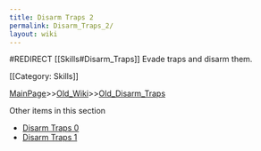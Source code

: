 ```yaml
---
title: Disarm Traps 2
permalink: Disarm_Traps_2/
layout: wiki
---
```

#REDIRECT [[Skills#Disarm_Traps]]
Evade traps and disarm them.

[[Category: Skills]]

[MainPage](/keeperrl_wiki/ "wikilink")>>[Old_Wiki](/keeperrl_wiki/Old_Wiki "wikilink")>>[Old_Disarm_Traps](/keeperrl_wiki/Old_Disarm_Traps "wikilink")

Other items in this section
-    [Disarm Traps 0](/keeperrl_wiki/Disarm_Traps_0 "wikilink")
-    [Disarm Traps 1](/keeperrl_wiki/Disarm_Traps_1 "wikilink")
